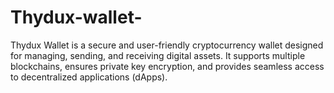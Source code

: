 # Thydux-wallet-
Thydux Wallet is a secure and user-friendly cryptocurrency wallet designed for managing, sending, and receiving digital assets. It supports multiple blockchains, ensures private key encryption, and provides seamless access to decentralized applications (dApps).
